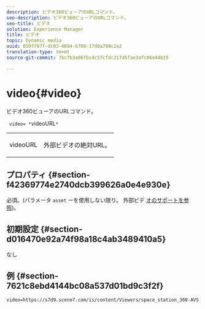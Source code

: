 ```yaml
---
description: ビデオ360ビューアのURLコマンド。
seo-description: ビデオ360ビューアのURLコマンド。
seo-title: ビデオ
solution: Experience Manager
title: ビデオ
topic: Dynamic media
uuid: 059ff97f-dc03-4894-b708-17d0a799c2a2
translation-type: tm+mt
source-git-commit: 7bc7b3a86fbcdc57cfdc31745fae3afc06e44b15

---
```



# video{#video}

ビデオ360ビューアのURLコマンド。

` video= *`videoURL`*`

<table id="table_C616483932C2482CA9794DDD7313FD7C"> 
 <tbody> 
  <tr> 
   <td colname="col1"> <p> <span class="codeph"> <span class="varname"> videoURL</span></span> </p> </td> 
   <td colname="col2"> <p> 外部ビデオの絶対URL。 </p> </td> 
  </tr> 
 </tbody> 
</table>

## プロパティ {#section-f42369774e2740dcb399626a0e4e930e}

必須。(パラメータ `asset` ーを使用しない限り。 外部ビデ [オのサポートを参照](../../../c-html5-aem-asset-viewers/c-html5-aem-video360/c-html5-aem-video360-external-video-support.md#concept-66aa2784f2294794989bad2af74c3760))。

## 初期設定 {#section-d016470e92a74f98a18c4ab3489410a5}

なし

## 例 {#section-7621c8ebd4144bc08a537d01bd9c3f2f}

```
video=https://s7d9.scene7.com/is/content/Viewers/space_station_360-AVS
```

